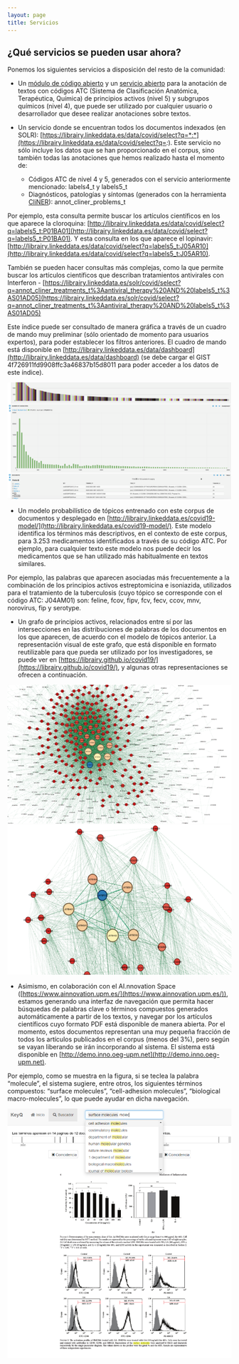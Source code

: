 ```yaml
---
layout: page
title: Servicios
---
```


## ¿Qué servicios se pueden usar ahora?

Ponemos los siguientes servicios a disposición del resto de la comunidad:
 * Un [módulo de código abierto](https://github.com/librairy/bio-nlp) y un [servicio abierto](https://librairy.github.io/bio-nlp/) para la anotación de textos con códigos ATC (Sistema de Clasificación Anatómica, Terapéutica, Química) de principios activos (nivel 5) y subgrupos químicos (nivel 4), que puede ser utilizado por cualquier usuario o desarrollador que desee realizar anotaciones sobre textos.

 * Un servicio donde se encuentran todos los documentos indexados (en SOLR): [https://librairy.linkeddata.es/data/covid/select?q=*:*](https://librairy.linkeddata.es/data/covid/select?q=*:*). Este servicio no sólo incluye los datos que se han proporcionado en el corpus, sino también todas las anotaciones que hemos realizado hasta el momento de:

   * Códigos ATC de nivel 4 y 5, generados con el servicio anteriormente mencionado: labels4_t y labels5_t
   * Diagnósticos, patologías y síntomas (generados con la herramienta [CliNER](http://text-machine.cs.uml.edu/cliner/)): annot_cliner_problems_t

Por ejemplo, esta consulta permite buscar los artículos científicos en los que aparece la cloroquina: [http://librairy.linkeddata.es/data/covid/select?q=labels5_t:P01BA01](http://librairy.linkeddata.es/data/covid/select?q=labels5_t:P01BA01). Y esta consulta en los que aparece el lopinavir: [http://librairy.linkeddata.es/data/covid/select?q=labels5_t:J05AR10](http://librairy.linkeddata.es/data/covid/select?q=labels5_t:J05AR10).

También se pueden hacer consultas más complejas, como la que permite buscar los artículos científicos que describan tratamientos antivirales con Interferon - [https://librairy.linkeddata.es/solr/covid/select?q=annot_cliner_treatments_t%3Aantiviral_therapy%20AND%20labels5_t%3AS01AD05](https://librairy.linkeddata.es/solr/covid/select?q=annot_cliner_treatments_t%3Aantiviral_therapy%20AND%20labels5_t%3AS01AD05)

Este índice puede ser consultado de manera gráfica a través de un cuadro de mando muy preliminar (sólo orientado de momento para usuarios expertos), para poder establecer los filtros anteriores. El cuadro de mando está disponible en [http://librairy.linkeddata.es/data/dashboard](http://librairy.linkeddata.es/data/dashboard) (se debe cargar el GIST 4f726911fd9908ffc3a46837b15d8011 para poder acceder a los datos de este índice).

![Indice](img/solr.png "Indice")

 * Un modelo probabilístico de tópicos entrenado con este corpus de documentos y desplegado en [http://librairy.linkeddata.es/covid19-model/](http://librairy.linkeddata.es/covid19-model/). Este modelo identifica los términos más descriptivos, en el contexto de este corpus, para 3.253 medicamentos identificados a través de su código ATC. Por ejemplo, para cualquier texto este modelo nos puede decir los medicamentos que se han utilizado más habitualmente en textos similares.

Por ejemplo, las palabras que aparecen asociadas más frecuentemente a la combinación de los principios activos estreptomicina e isoniazida, utilizados para el tratamiento de la tuberculosis (cuyo tópico se corresponde con el código ATC: J04AM01) son: feline, fcov, fipv, fcv, fecv, ccov, mnv, norovirus, fip y serotype.

 * Un grafo de principios activos, relacionados entre sí por las intersecciones en las distribuciones de palabras de los documentos en los que aparecen, de acuerdo con el modelo de tópicos anterior. La representación visual de este grafo, que está disponible en formato reutilizable para que pueda ser utilizado por los investigadores, se puede ver en [https://librairy.github.io/covid19/](https://librairy.github.io/covid19/), y algunas otras representaciones se ofrecen a continuación.

![Grafo](img/graph-1.png "Grafo")
![Grafo 2](img/graph-2.png "Grafo 2")

* Asimismo, en colaboración con el AI.nnovation Space ([https://www.ainnovation.upm.es/](https://www.ainnovation.upm.es/)), estamos generando una interfaz de navegación que permita hacer búsquedas de palabras clave o términos compuestos generados automáticamente a partir de los textos, y navegar por los artículos científicos cuyo formato PDF está disponible de manera abierta. Por el momento, estos documentos representan una muy pequeña fracción de todos los artículos publicados en el corpus (menos del 3%), pero según se vayan liberando se irán incorporando al sistema. El sistema está disponible en [http://demo.inno.oeg-upm.net](http://demo.inno.oeg-upm.net).

Por ejemplo, como se muestra en la figura, si se teclea la palabra “molecule”, el sistema sugiere, entre otros, los siguientes términos compuestos: “surface molecules”, “cell-adhesion molecules”, “biological macro-molecules”, lo que puede ayudar en dicha navegación. 

![Grafo 2](img/keyq.png "Grafo 2")
